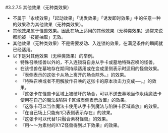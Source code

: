 #3.2.7.5        其他效果（无种类效果）
* 不属于「永续效果」「起动效果」「诱发效果」「诱发即时效果」中的任意一种的效果称为其他效果（无种类效果）。
* 其他效果属于怪兽效果。因此在场上适用的其他效果（无种类效果）通常来说都能被「技能抽取」无效。
* 其他效果（无种类效果）不是需要发动、入连锁的效果，在满足条件的瞬间就已经适用。
* 以下是对其他效果（无种类效果）的举例。
    * 特殊召唤怪兽以外的，不入连锁将自身从手卡或墓地特殊召唤的怪兽。
    * 在该怪兽在墓地存在期间持续适用或在变成里侧表示时适用的怪兽效果。
    * 『表侧表示的这张卡从场上离开的场合除外。』的效果。
    * 『特殊召唤或者不用解放作召唤的这张卡的原本攻击力变成~~。』的效果。
    * 『这张卡在怪兽卡区域上被破坏的场合，可以不送去墓地当作永续魔法卡使用在自己的魔法&陷阱卡区域表侧表示放置』的效果。
    * 『这张卡可以当作魔法卡使用从手卡到魔法与陷阱卡区域盖放』的效果。
    * 『在自己场上只能有1只表侧表示存在』的效果。
    * 『这张卡可以代替1只融合素材怪兽』的效果。
    * 『用～～为素材的XYZ怪兽得到以下效果』的效果。

